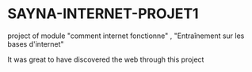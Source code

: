 # SAYNA-INTERNET-PROJET1
project of module "comment internet fonctionne" , "Entraînement sur les bases d'internet"

It was great to have discovered the web through this project

